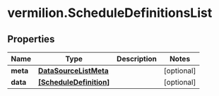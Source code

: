 # vermilion.ScheduleDefinitionsList

## Properties

Name | Type | Description | Notes
------------ | ------------- | ------------- | -------------
**meta** | [**DataSourceListMeta**](DataSourceListMeta.md) |  | [optional] 
**data** | [**[ScheduleDefinition]**](ScheduleDefinition.md) |  | [optional] 


